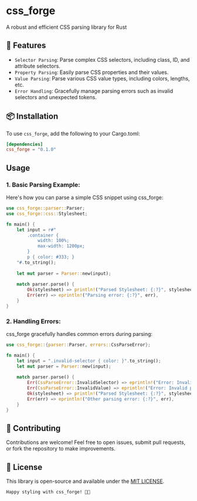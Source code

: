 # css_forge
A robust and efficient CSS parsing library for Rust

## 🚀 Features
- `Selector Parsing`: Parse complex CSS selectors, including class, ID, and attribute selectors.
- `Property Parsing`: Easily parse CSS properties and their values.
- `Value Parsing`: Parse various CSS value types, including colors, lengths, etc.
- `Error Handling`: Gracefully manage parsing errors such as invalid selectors and unexpected tokens.

## 📦 Installation
To use `css_forge`, add the following to your Cargo.toml:

```toml
[dependencies]
css_forge = "0.1.0"
```

## Usage

### 1. Basic Parsing Example:
Here's how you can parse a simple CSS snippet using css_forge:
```rust
use css_forge::parser::Parser;
use css_forge::css::Stylesheet;

fn main() {
    let input = r#"
        .container {
            width: 100%;
            max-width: 1200px;
        }
        p { color: #333; }
    "#.to_string();
    
    let mut parser = Parser::new(input);
    
    match parser.parse() {
        Ok(stylesheet) => println!("Parsed Stylesheet: {:?}", stylesheet),
        Err(err) => eprintln!("Parsing error: {:?}", err),
    }
}
```

### 2. Handling Errors:
css_forge gracefully handles common errors during parsing:
```rust
use css_forge::{parser::Parser, errors::CssParseError};

fn main() {
    let input = ".invalid-selector { color: }".to_string();
    let mut parser = Parser::new(input);
    
    match parser.parse() {
        Err(CssParseError::InvalidSelector) => eprintln!("Error: Invalid CSS selector"),
        Err(CssParseError::InvalidValue) => eprintln!("Error: Invalid property value"),
        Ok(stylesheet) => println!("Parsed Stylesheet: {:?}", stylesheet),
        Err(err) => eprintln!("Other parsing error: {:?}", err),
    }
}
```
## 👥 Contributing
Contributions are welcome! Feel free to open issues, submit pull requests, or fork the repository to make improvements.

## 📝 License
This library is open-source and available under the [MIT LICENSE](LICENSE).

`Happy styling with css_forge! 🎨🚀`
